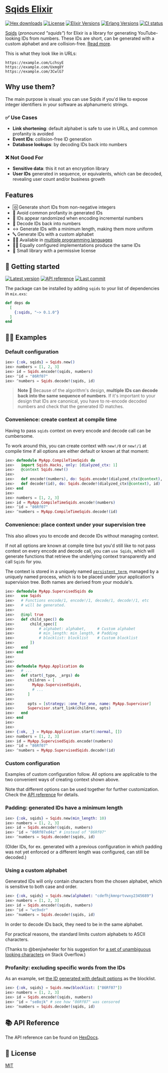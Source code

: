 # [Sqids Elixir](https://sqids.org/elixir)

[![Hex downloads](https://img.shields.io/hexpm/dt/sqids.svg)](https://hex.pm/packages/sqids)
[![License](https://img.shields.io/hexpm/l/sqids.svg)](https://github.com/sqids/sqids-elixir/blob/main/LICENSE)
[![Elixir Versions](https://img.shields.io/badge/Elixir-1.7%20to%201.16-blue)](https://elixir-lang.org/)
[![Erlang Versions](https://img.shields.io/badge/Erlang%2FOTP-21.3%20to%2026-blue)](https://www.erlang.org)
[![CI status](https://github.com/sqids/sqids-elixir/actions/workflows/ci.yml/badge.svg)](https://github.com/sqids/sqids-elixir/actions/workflows/ci.yml)

[Sqids](https://sqids.org/elixir) (*pronounced "squids"*) for Elixir is a
library for generating YouTube-looking IDs from numbers. These IDs are short,
can be generated with a custom alphabet and are collision-free. [Read
more](https://sqids.org/faq).

This is what they look like in URLs:
```
https://example.com/LchsyE
https://example.com/Uxmq8Y
https://example.com/3CwlG7
```

## Why use them?

The main purpose is visual: you can use Sqids if you'd like to expose integer
identifiers in your software as alphanumeric strings.

### ✅ Use Cases

* **Link shortening**: default alphabet is safe to use in URLs, and common
  profanity is avoided
* **Event IDs**: collision-free ID generation
* **Database lookups**: by decoding IDs back into numbers

### ❌ Not Good For

* **Sensitive data**: this it not an encryption library
* **User IDs** generated in sequence, or equivalents, which can be decoded,
  revealing user count and/or business growth

## Features

* 🆔 Generate short IDs from non-negative integers
* 🤬 Avoid common profanity in generated IDs
* 🎲 IDs appear randomized when encoding incremental numbers
* 🧰 Decode IDs back into numbers
* ↔️ Generate IDs with a minimum length, making them more uniform
* 🔤 Generate IDs with a custom alphabet
* 👩‍💻 Available in [multiple programming languages](https://sqids.org)
* 👯‍♀️ Equally configured implementations produce the same IDs
* 🍻 Small library with a permissive license

## 🚀 Getting started

[![Latest version](https://img.shields.io/hexpm/v/sqids.svg?style=flat)](https://hex.pm/packages/sqids)
[![API reference](https://img.shields.io/badge/hex-docs-lightgreen.svg)](https://hexdocs.pm/sqids/)
[![Last commit](https://img.shields.io/github/last-commit/sqids/sqids-elixir.svg)](https://github.com/sqids/sqids-elixir/commits/main)

The package can be installed by adding `sqids` to your list of dependencies in
`mix.exs`:

```elixir
def deps do
  [
    {:sqids, "~> 0.1.0"}
  ]
end
```

## 👩‍💻 Examples

### Default configuration

```elixir
iex> {:ok, sqids} = Sqids.new()
iex> numbers = [1, 2, 3]
iex> id = Sqids.encode!(sqids, numbers)
iex> ^id = "86Rf07"
iex> ^numbers = Sqids.decode!(sqids, id)
```

> **Note**
> 🚧 Because of the algorithm's design, **multiple IDs can decode back into the
> same sequence of numbers**. If it's important to your design that IDs are
> canonical, you have to re-encode decoded numbers and check that the
> generated ID matches.

### Convenience: create context at compile time

Having to pass `sqids` context on every encode and decode call can be
cumbersome.

To work around this, you can create context with `new!/0` or `new!/1` at compile
time if all options are either default or known at that moment:

```elixir
iex> defmodule MyApp.CompileTimeSqids do
iex>   import Sqids.Hacks, only: [dialyzed_ctx: 1]
iex>   @context Sqids.new!()
iex>
iex>   def encode!(numbers), do: Sqids.encode!(dialyzed_ctx(@context), numbers)
iex>   def decode!(id), do: Sqids.decode!(dialyzed_ctx(@context), id)
iex> end
iex>
iex> numbers = [1, 2, 3]
iex> id = MyApp.CompileTimeSqids.encode!(numbers)
iex> ^id = "86Rf07"
iex> ^numbers = MyApp.CompileTimeSqids.decode!(id)
```

### Convenience: place context under your supervision tree

This also allows you to encode and decode IDs without managing context.

If not all options are known at compile time but you'd still like to not pass
context on every encode and decode call, you can `use Sqids`, which will
generate functions that retrieve the underlying context transparently and call
`Sqids` for you.

The context is stored in a uniquely named
[`persistent_term`](https://www.erlang.org/doc/man/persistent_term), managed by
a uniquely named process, which is to be placed under your application's
supervision tree. Both names are derived from your module's.

```elixir
iex> defmodule MyApp.SupervisedSqids do
iex>   use Sqids
iex>   # Functions encode/1, encode!/1, decode/1, decode!/1, etc
iex>   # will be generated.
iex>
iex>   @impl true
iex>   def child_spec() do
iex>       child_spec([
iex>           # alphabet: alphabet,     # Custom alphabet
iex>           # min_length: min_length, # Padding
iex>           # blocklist: blocklist    # Custom blocklist
iex>       ])
iex>   end
iex> end
iex>
iex>
iex> defmodule MyApp.Application do
iex>   # ...
iex>   def start(_type, _args) do
iex>      children = [
iex>        MyApp.SupervisedSqids,
iex>        # ...
iex>      ]
iex>
iex>      opts = [strategy: :one_for_one, name: MyApp.Supervisor]
iex>      Supervisor.start_link(children, opts)
iex>   end
iex> end
iex>
iex>
iex> {:ok, _} = MyApp.Application.start(:normal, [])
iex> numbers = [1, 2, 3]
iex> id = MyApp.SupervisedSqids.encode!(numbers)
iex> ^id = "86Rf07"
iex> ^numbers = MyApp.SupervisedSqids.decode!(id)
```

### Custom configuration

Examples of custom configuration follow. All options are applicable to the two
convenient ways of creating context shown above.

Note that different options can be used together for further customization.
Check the [API reference](https://hexdocs.pm/sqids/api-reference.html) for
details.

### Padding: generated IDs have a minimum length

```elixir
iex> {:ok, sqids} = Sqids.new(min_length: 10)
iex> numbers = [1, 2, 3]
iex> id = Sqids.encode!(sqids, numbers)
iex> ^id = "86Rf07xd4z" # instead of "86Rf07"
iex> ^numbers = Sqids.decode!(sqids, id)
```

(Older IDs, for ex. generated with a previous configuration in which padding
was not yet enforced or a different length was configured, can still be
decoded.)

### Using a custom alphabet

Generated IDs will only contain characters from the chosen alphabet, which is
sensitive to both case and order.

```elixir
iex> {:ok, sqids} = Sqids.new(alphabet: "cdefhjkmnprtvwxy2345689")
iex> numbers = [1, 2, 3]
iex> id = Sqids.encode!(sqids, numbers)
iex> ^id = "wc9xdr"
iex> ^numbers = Sqids.decode!(sqids, id)
```

In order to decode IDs back, they need to be in the same alphabet.

For practical reasons, the standard limits custom alphabets to ASCII
characters.

(Thanks to @benjiwheeler for his suggestion for [a set of unambiguous looking
characters](https://stackoverflow.com/questions/11919708/set-of-unambiguous-looking-letters-numbers-for-user-input/58098360#58098360)
on Stack Overflow.)

### Profanity: excluding specific words from the IDs

As an example, set [the ID generated with default
options](#default-configuration) as the blocklist.

```elixir
iex> {:ok, sqids} = Sqids.new(blocklist: ["86Rf07"])
iex> numbers = [1, 2, 3]
iex> id = Sqids.encode!(sqids, numbers)
iex> ^id = "se8ojk" # see how "86Rf07" was censored
iex> ^numbers = Sqids.decode!(sqids, id)
```

## 📚 API Reference

The API reference can be found on
[HexDocs](https://hexdocs.pm/sqids/api-reference.html).

## 📝 License

[MIT](LICENSE)

